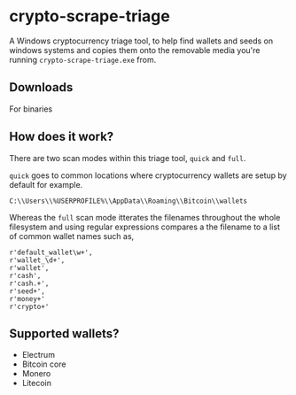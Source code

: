 # crypto-scrape-triage
A Windows cryptocurrency triage tool, to help find wallets and seeds on windows systems and copies them onto the removable media you're running ```crypto-scrape-triage.exe``` from.


## Downloads
For binaries

## How does it work?
There are two scan modes within this triage tool, ```quick``` and ```full```.

```quick``` goes to common locations where cryptocurrency wallets are setup by default for example.

```C:\\Users\\%USERPROFILE%\\AppData\\Roaming\\Bitcoin\\wallets```

Whereas the ```full``` scan mode itterates the filenames throughout the whole filesystem and using regular expressions compares a the filename to a list of common wallet names such as,

```
r'default_wallet\w+',
r'wallet_\d+',
r'wallet',
r'cash',
r'cash.+',
r'seed+',
r'money+'
r'crypto+'
```

## Supported wallets?
* Electrum
* Bitcoin core
* Monero
* Litecoin